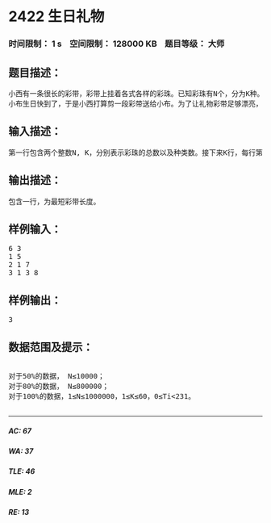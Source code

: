 # 2422 生日礼物   
### 时间限制： 1 s&nbsp;&nbsp;&nbsp;&nbsp;空间限制： 128000 KB&nbsp;&nbsp;&nbsp;&nbsp;题目等级： 大师  
## 题目描述：  

<pre>
小西有一条很长的彩带，彩带上挂着各式各样的彩珠。已知彩珠有N个，分为K种。简单的说，可以将彩带考虑为x轴，每一个彩珠有一个对应的坐标(即位置)。某些坐标上可以没有彩珠，但多个彩珠也可以出现在同一个位置上。
小布生日快到了，于是小西打算剪一段彩带送给小布。为了让礼物彩带足够漂亮，小西希望这一段彩带中能包含所有种类的彩珠。同时，为了方便，小西希望这段彩带尽可能短，你能帮助小西计算这个最短的长度么？彩带的长度即为彩带开始位置到结束位置的位置差。
</pre>
  
  
## 输入描述：  

<pre>
第一行包含两个整数N, K，分别表示彩珠的总数以及种类数。接下来K行，每行第一个数为Ti，表示第i种彩珠的数目。接下来按升序给出Ti个非负整数，为这Ti个彩珠分别出现的位置。
</pre>
  
  
## 输出描述：  

<pre>
包含一行，为最短彩带长度。
</pre>
  
  
## 样例输入：  

<pre>
6 3
1 5
2 1 7
3 1 3 8
</pre>
  
  
## 样例输出：  

<pre>
3
</pre>
  
  
## 数据范围及提示：  

<pre>

对于50%的数据， N≤10000；
对于80%的数据， N≤800000；
对于100%的数据，1≤N≤1000000，1≤K≤60，0≤Ti<231。

</pre>
  
  
***  

##### AC: 67  
##### WA: 37  
##### TLE: 46  
##### MLE: 2  
##### RE: 13  
